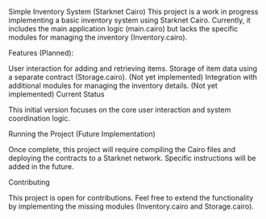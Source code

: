 Simple Inventory System (Starknet Cairo)
This project is a work in progress implementing a basic inventory system using Starknet Cairo. Currently, it includes the main application logic (main.cairo) but lacks the specific modules for managing the inventory (Inventory.cairo).

Features (Planned):

User interaction for adding and retrieving items.
Storage of item data using a separate contract (Storage.cairo). (Not yet implemented)
Integration with additional modules for managing the inventory details. (Not yet implemented)
Current Status

This initial version focuses on the core user interaction and system coordination logic.

Running the Project (Future Implementation)

Once complete, this project will require compiling the Cairo files and deploying the contracts to a Starknet network. Specific instructions will be added in the future.

Contributing

This project is open for contributions. Feel free to extend the functionality by implementing the missing modules (Inventory.cairo and Storage.cairo).
